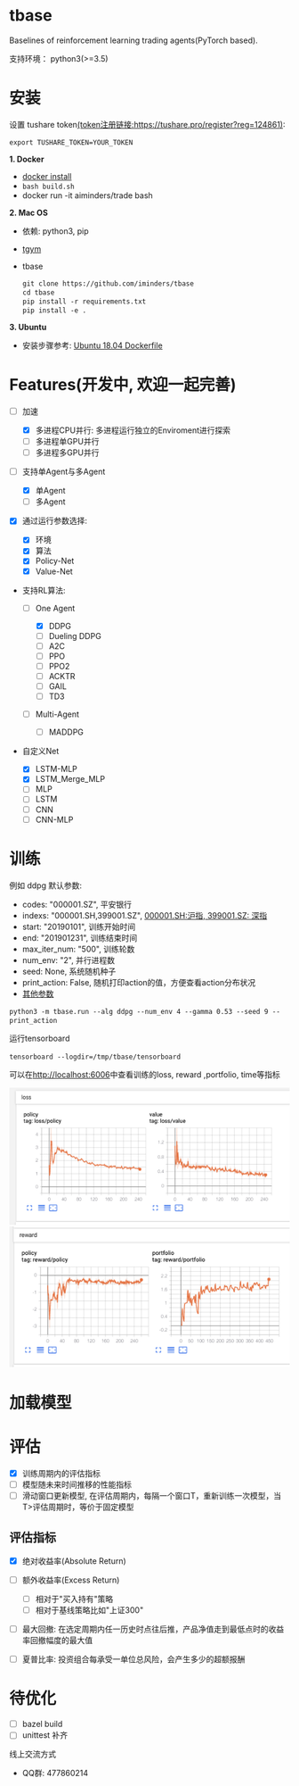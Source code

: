 # tbase

Baselines of reinforcement learning trading agents(PyTorch based).

支持环境： python3(>=3.5)

# 安装

设置 tushare token[(token注册链接:https://tushare.pro/register?reg=124861)](https://tushare.pro/register?reg=124861):

```
export TUSHARE_TOKEN=YOUR_TOKEN
```

**1\. Docker**

- [docker install](https://docs.docker.com/install/)
- `bash build.sh`
- docker run -it aiminders/trade bash

**2\. Mac OS**

- 依赖: python3, pip
- [tgym](https://github.com/iminders/tgym)
- tbase

  ```
  git clone https://github.com/iminders/tbase
  cd tbase
  pip install -r requirements.txt
  pip install -e .
  ```

**3\. Ubuntu**

- 安装步骤参考: [Ubuntu 18.04 Dockerfile](Dockerfile)

# Features(开发中, 欢迎一起完善)

- [ ] 加速

  - [x] 多进程CPU并行: 多进程运行独立的Enviroment进行探索
  - [ ] 多进程单GPU并行
  - [ ] 多进程多GPU并行

- [ ] 支持单Agent与多Agent

  - [x] 单Agent
  - [ ] 多Agent

- [x] 通过运行参数选择:

  - [x] 环境
  - [x] 算法
  - [x] Policy-Net
  - [x] Value-Net

- 支持RL算法:

  - [ ] One Agent

    - [x] DDPG
    - [ ] Dueling DDPG
    - [ ] A2C
    - [ ] PPO
    - [ ] PPO2
    - [ ] ACKTR
    - [ ] GAIL
    - [ ] TD3

  - [ ] Multi-Agent

    - [ ] MADDPG

- 自定义Net

  - [x] LSTM-MLP
  - [x] LSTM_Merge_MLP
  - [ ] MLP
  - [ ] LSTM
  - [ ] CNN
  - [ ] CNN-MLP

# 训练

例如 ddpg 默认参数:

- codes: "000001.SZ", 平安银行
- indexs: "000001.SH,399001.SZ", [000001.SH:沪指, 399001.SZ: 深指](https://tushare.pro/document/2?doc_id=94)
- start: "20190101", 训练开始时间
- end: "201901231", 训练结束时间
- max_iter_num: "500", 训练轮数
- num_env: "2", 并行进程数
- seed: None, 系统随机种子
- print_action: False, 随机打印action的值，方便查看action分布状况
- [其他参数](tbase/common/cmd_util.py)

```
python3 -m tbase.run --alg ddpg --num_env 4 --gamma 0.53 --seed 9 --print_action
```

运行tensorboard

`tensorboard --logdir=/tmp/tbase/tensorboard`

可以在[http://localhost:6006](http://localhost:6006/)中查看训练的loss, reward ,portfolio, time等指标

![loss](images/loss.png)![reward](images/reward.png)

# 加载模型

# 评估

- [x] 训练周期内的评估指标
- [ ] 模型随未来时间推移的性能指标
- [ ] 滑动窗口更新模型, 在评估周期内，每隔一个窗口T，重新训练一次模型，当T>评估周期时，等价于固定模型

## 评估指标

- [x] 绝对收益率(Absolute Return)
- [ ] 额外收益率(Excess Return)

  - [ ] 相对于"买入持有"策略
  - [ ] 相对于基线策略比如"上证300"

- [ ] 最大回撤: 在选定周期内任一历史时点往后推，产品净值走到最低点时的收益率回撤幅度的最大值

- [ ] 夏普比率: 投资组合每承受一单位总风险，会产生多少的超额报酬

# 待优化

- [ ] bazel build
- [ ] unittest 补齐

线上交流方式

- QQ群: 477860214
